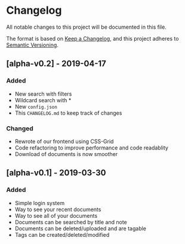 # Changelog
All notable changes to this project will be documented in this file.

The format is based on [Keep a Changelog](https://keepachangelog.com/en/1.0.0/),
and this project adheres to [Semantic Versioning](https://semver.org/spec/v2.0.0.html).

## [alpha-v0.2] - 2019-04-17
### Added 
- New search with filters
- Wildcard search with *
- New `config.json`
- This `CHANGELOG.md` to keep track of changes

### Changed
- Rewrote of our frontend using CSS-Grid
- Code refactoring to improve performance and code readablity
- Download of documents is now smoother

## [alpha-v0.1] - 2019-03-30
### Added
- Simple login system
- Way to see your recent documents
- Way to see all of your documents
- Documents can be searched by title and note
- Documents can be deleted/uploaded and are tagable
- Tags can be created/deleted/modified
